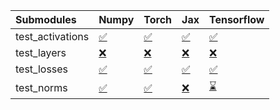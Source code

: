 | Submodules       | Numpy                                                                                                                           | Torch                                                                                                                           | Jax                                                                                                                             | Tensorflow                                                                                                                      |
|:-----------------|:--------------------------------------------------------------------------------------------------------------------------------|:--------------------------------------------------------------------------------------------------------------------------------|:--------------------------------------------------------------------------------------------------------------------------------|:--------------------------------------------------------------------------------------------------------------------------------|
| test_activations | <a href="https://github.com/unifyai/ivy/runs/7950454650?check_suite_focus=true" rel="noopener noreferrer" target="_blank">✅</a> | <a href="https://github.com/unifyai/ivy/runs/7950455015?check_suite_focus=true" rel="noopener noreferrer" target="_blank">✅</a> | <a href="https://github.com/unifyai/ivy/runs/7950455584?check_suite_focus=true" rel="noopener noreferrer" target="_blank">✅</a> | <a href="https://github.com/unifyai/ivy/runs/7950456135?check_suite_focus=true" rel="noopener noreferrer" target="_blank">✅</a> |
| test_layers      | <a href="https://github.com/unifyai/ivy/runs/7950454732?check_suite_focus=true" rel="noopener noreferrer" target="_blank">❌</a> | <a href="https://github.com/unifyai/ivy/runs/7950455132?check_suite_focus=true" rel="noopener noreferrer" target="_blank">❌</a> | <a href="https://github.com/unifyai/ivy/runs/7950455706?check_suite_focus=true" rel="noopener noreferrer" target="_blank">❌</a> | <a href="https://github.com/unifyai/ivy/runs/7950456263?check_suite_focus=true" rel="noopener noreferrer" target="_blank">❌</a> |
| test_losses      | <a href="https://github.com/unifyai/ivy/runs/7950454823?check_suite_focus=true" rel="noopener noreferrer" target="_blank">✅</a> | <a href="https://github.com/unifyai/ivy/runs/7950455266?check_suite_focus=true" rel="noopener noreferrer" target="_blank">✅</a> | <a href="https://github.com/unifyai/ivy/runs/7950455808?check_suite_focus=true" rel="noopener noreferrer" target="_blank">✅</a> | <a href="https://github.com/unifyai/ivy/runs/7950456377?check_suite_focus=true" rel="noopener noreferrer" target="_blank">✅</a> |
| test_norms       | <a href="https://github.com/unifyai/ivy/runs/7950454921?check_suite_focus=true" rel="noopener noreferrer" target="_blank">✅</a> | <a href="https://github.com/unifyai/ivy/runs/7950455480?check_suite_focus=true" rel="noopener noreferrer" target="_blank">✅</a> | <a href="https://github.com/unifyai/ivy/runs/7950455925?check_suite_focus=true" rel="noopener noreferrer" target="_blank">❌</a> | <a href="https://github.com/unifyai/ivy/runs/7950456512?check_suite_focus=true" rel="noopener noreferrer" target="_blank">⌛</a> |